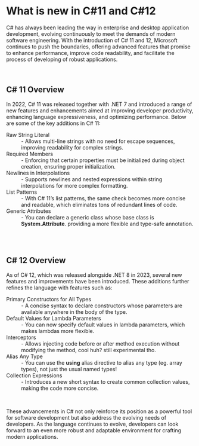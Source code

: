 # What is new in C#11 and C#12

<p>
  C# has always been leading the way in enterprise and desktop application development, evolving continuously to meet the demands of modern software engineering.
  With the introduction of C# 11 and 12, Microsoft continues to push the boundaries, offering advanced features that promise to enhance performance,
  improve code readability, and facilitate the process of developing of robust applications.
</p>

<br>

## C# 11 Overview
<p>
  In 2022, C# 11 was released together with .NET 7 and introduced a range of new features and enhancements aimed at improving developer productivity,
  enhancing language expressiveness, and optimizing performance. Below are some of the key additions in C# 11:
</p>
<dl>
  <dt>Raw String Literal</dt>
  <dd>- Allows multi-line strings with no need for escape sequences, improving readability for complex strings.</dd>

  <dt>Required Members</dt>
  <dd>- Enforcing that certain properties must be initialized during object creation, ensuring proper initialization.</dd>
  
  <dt>Newlines in Interpolations</dt>
  <dd>- Supports newlines and nested expressions within string interpolations for more complex formatting.</dd>
  
  <dt>List Patterns</dt>
  <dd>- With C# 11’s list patterns, the same check becomes more concise and readable, which eliminates tons of redundant lines of code.</dd>
  
  <dt>Generic Attributes</dt>
  <dd>- You can declare a generic class whose base class is <b>System.Attribute</b>. providing a more flexible and type-safe annotation.</dd>
</dl>

<br><br>

## C# 12 Overview
<p>
  As of C# 12, which was released alongside .NET 8 in 2023, several new features and improvements have been introduced.
  These additions further refines the language with features such as:</p>
<dl>
  <dt>Primary Constructors for All Types</dt>
  <dd>- A concise syntax to declare constructors whose parameters are available anywhere in the body of the type.</dd>

  <dt>Default Values for Lambda Parameters</dt>
  <dd>- You can now specify default values in lambda parameters, which makes lambdas more flexible.</dd>

  <dt>Interceptors</dt>
  <dd>- Allows injecting code before or after method execution without modifying the method, cool huh? still experimental tho.</dd>
  
  <dt>Alias Any Type</dt>
  <dd>- You can use the <b>using</b> alias directive to alias any type (eg. array types), not just the usual named types!</dd>
    
  <dt>Collection Expressions</dt>
  <dd>- Introduces a new short syntax to create common collection values, making the code more concise.</dd>
  
</dl>

<br>

<p>
  These advancements in C# not only reinforce its position as a powerful tool for software development but also address the evolving needs of developers. As the language continues to evolve, developers can look forward to an even more robust and adaptable environment for crafting modern applications.
</p>

